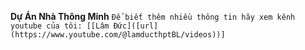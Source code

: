 **Dự Án Nhà Thông Minh**
`Để biết thêm nhiều thông tin hãy xem kênh youtube của tôi: [[Lâm Đức]([url](https://www.youtube.com/@lamducthptBL/videos))]`
